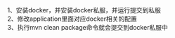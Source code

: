 1、安装docker，并安装docker私服，并运行提交到私服  
2、修改application里面对应docker相关的配置  
3、执行mvn clean package命令就会提交到docker私服中  